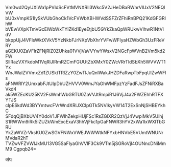 Vm0wd2QyUXlWa1pPVldScFVtMVNXRll3Wkc5V2JHeDBaRWhrVlUxV2NEQlVW
bU0xVmpKS1IySkVUbGhoCk1VcFVWbXBHWVdSSFZrZFhiRnBPQ21KdGFGRlhW
bVEwVXpKTmVGcElWbWxTYlZKd1EyeEtjbU5GYkZkaQpWRUkwVlhwR1NtVldV
bkppUjJ4VFlsWktXVkV5YzNkbFJrNXpVbXhrYVFwWFIyaHZWbGh3UzFReVRY
aGEKU0ZaVFlrZFNjRlZ0ZUhka01VVjVaVVYwYWsxV2NGcFpWVnB2Vm5kd2FW
SllRazVXYkdoM1VqRlJlRmRZCmFGUUtZbXMxY0ZWcVRrTldSbXh5WVVWT1Yx
WnJWalZVVmxZd1ZUSktTRlZzY0ZwTlJuQnlWakJHZDFaRwpTbFpqUlZwWFls
aFNWRlY2UmxabFJtUlpDbUZHVVV0WmJYaGhWMFpzYzFadFJsZFNiRXBaVkd4
ak5WZEcKU25KV2FsWmhWbGRTU0ZaVVJtRmpiR1J6VjJ4a2FWZEhhRTFXYTJS
clpESkdWd3BYYmtwcFVrWndXRlJXClpGTk5NVlkyVW14T2ExSnNjSHBEYkhC
SFdqQjBXbUV4Y0doV1JFWlhZekpHUjFSc1RsZGlXR2QzVjJ4VwpiMkV5Ulhj
S1RWWm9iRk5IZUZkWmExcExaV3hhVjFkc1pGaFNWR3hYV2xWa1IxWXlTbGRU
YkZaWVZrVksKU0ZwSGVFNWxVWEJWWWtkNFYxbHNVbE5VUmtWNUNrMVdaR2hT
TVZwVFZVWlJkMU13VG5SaFIyaGhVVlF3Ck9VTm5jSGRoVjI4OUNncDNiMmM9
Cgpqb24=

ajq
